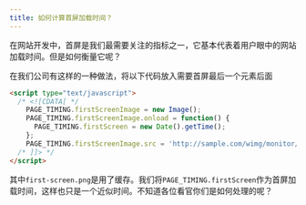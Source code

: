 ```yaml
---
title: 如何计算首屏加载时间？
---
```


在网站开发中，首屏是我们最需要关注的指标之一，它基本代表着用户眼中的网站加载时间。但是如何衡量它呢？  

在我们公司有这样的一种做法，将以下代码放入需要首屏最后一个元素后面
```html
<script type="text/javascript">
  /* <![CDATA[ */
    PAGE_TIMING.firstScreenImage = new Image();
    PAGE_TIMING.firstScreenImage.onload = function() {
      PAGE_TIMING.firstScreen = new Date().getTime();
    };
    PAGE_TIMING.firstScreenImage.src = 'http://sample.com/wimg/monitor/first-screen.png';
  /* ]]> */
</script>
```
其中`first-screen.png`是用了缓存。我们将`PAGE_TIMING.firstScreen`作为首屏加载时间，这样也只是一个近似时间。不知道各位看官你们是如何处理的呢？
